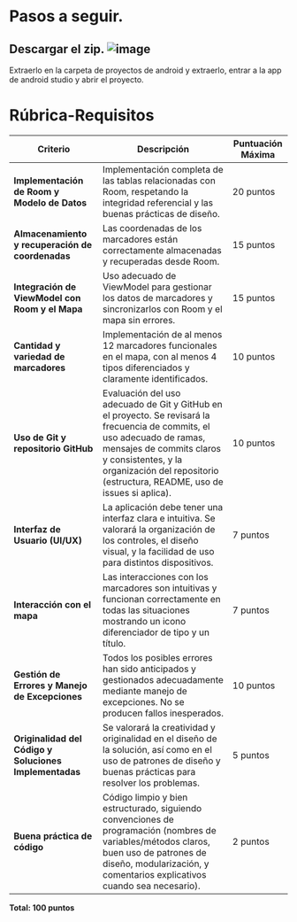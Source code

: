 # Pasos a seguir.
Descargar el zip.
![image](https://github.com/user-attachments/assets/159c0de6-aba0-407c-8281-1e1eb124ce19)
-----
Extraerlo en la carpeta de proyectos de android y extraerlo, entrar a la app de android studio y abrir el proyecto.

 
 
 # Rúbrica-Requisitos

| **Criterio**                              | **Descripción**                                                                                                                                                  | **Puntuación Máxima** |
|-------------------------------------------|------------------------------------------------------------------------------------------------------------------------------------------------------------------|-----------------------|
| **Implementación de Room y Modelo de Datos** | Implementación completa de las tablas relacionadas con Room, respetando la integridad referencial y las buenas prácticas de diseño.                              | 20 puntos            |
| **Almacenamiento y recuperación de coordenadas** | Las coordenadas de los marcadores están correctamente almacenadas y recuperadas desde Room.                                                                       | 15 puntos            |
| **Integración de ViewModel con Room y el Mapa** | Uso adecuado de ViewModel para gestionar los datos de marcadores y sincronizarlos con Room y el mapa sin errores.                                                | 15 puntos            |
| **Cantidad y variedad de marcadores**     | Implementación de al menos 12 marcadores funcionales en el mapa, con al menos 4 tipos diferenciados y claramente identificados.                                   | 10 puntos            |
| **Uso de Git y repositorio GitHub**       | Evaluación del uso adecuado de Git y GitHub en el proyecto. Se revisará la frecuencia de commits, el uso adecuado de ramas, mensajes de commits claros y consistentes, y la organización del repositorio (estructura, README, uso de issues si aplica). | 10 puntos            |
| **Interfaz de Usuario (UI/UX)**           | La aplicación debe tener una interfaz clara e intuitiva. Se valorará la organización de los controles, el diseño visual, y la facilidad de uso para distintos dispositivos. | 7 puntos             |
| **Interacción con el mapa**               | Las interacciones con los marcadores son intuitivas y funcionan correctamente en todas las situaciones mostrando un icono diferenciador de tipo y un título.      | 7 puntos             |
| **Gestión de Errores y Manejo de Excepciones** | Todos los posibles errores han sido anticipados y gestionados adecuadamente mediante manejo de excepciones. No se producen fallos inesperados.                   | 10 puntos            |
| **Originalidad del Código y Soluciones Implementadas** | Se valorará la creatividad y originalidad en el diseño de la solución, así como en el uso de patrones de diseño y buenas prácticas para resolver los problemas. | 5 puntos             |
| **Buena práctica de código**              | Código limpio y bien estructurado, siguiendo convenciones de programación (nombres de variables/métodos claros, buen uso de patrones de diseño, modularización, y comentarios explicativos cuando sea necesario). | 2 puntos             |

**Total: 100 puntos**
